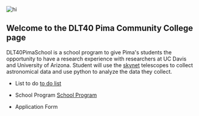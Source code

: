  <img src="https://svalenti.github.io/DLT40PimaSchool.github.io/images/Prompt.jpg" alt="hi" class="inline"/> <br>
 
## Welcome to the DLT40 Pima Community College page 
DLT40PimaSchool is a school program to give Pima's students the opportunity to have a research experience with researchers at UC Davis and University of Arizona. Student will use the [skynet](https://skynet.unc.edu) telescopes to collect astronomical data and use python to analyze the data they collect.
 
 
- List to do [to do list](to_do_list.md)

- School Program [School Program](program.md)

- Application Form


